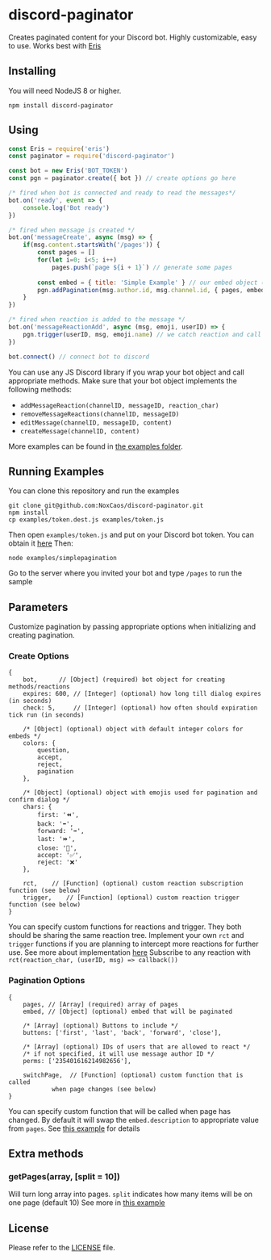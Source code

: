 
discord-paginator
====

Creates paginated content for your Discord bot. Highly customizable, easy to use. Works best with [Eris](https://github.com/abalabahaha/eris)

Installing
----------

You will need NodeJS 8 or higher. 
```
npm install discord-paginator
```

Using
---------
```js
const Eris = require('eris')
const paginator = require('discord-paginator')

const bot = new Eris('BOT_TOKEN')
const pgn = paginator.create({ bot }) // create options go here

/* fired when bot is connected and ready to read the messages*/
bot.on('ready', event => {
    console.log('Bot ready')
})

/* fired when message is created */
bot.on('messageCreate', async (msg) => {
    if(msg.content.startsWith('/pages')) {
        const pages = []
        for(let i=0; i<5; i++)
            pages.push(`page ${i + 1}`) // generate some pages
            
        const embed = { title: 'Simple Example' } // our embed object (optional)
        pgn.addPagination(msg.author.id, msg.channel.id, { pages, embed }) 
    }
})

/* fired when reaction is added to the message */
bot.on('messageReactionAdd', async (msg, emoji, userID) => {
    pgn.trigger(userID, msg, emoji.name) // we catch reaction and call 'trigger' on pagination
})

bot.connect() // connect bot to discord
```
You can use any JS Discord library if you wrap your bot object and call appropriate methods. Make sure that your bot object implements the following methods:

* `addMessageReaction(channelID, messageID, reaction_char)`
* `removeMessageReactions(channelID, messageID)`
* `editMessage(channelID, messageID, content)`
* `createMessage(channelID, content)`

More examples can be found in [the examples folder](https://github.com/NoxCaos/discord-paginator/tree/master/examples).

Running Examples
---------
You can clone this repository and run the examples
```
git clone git@github.com:NoxCaos/discord-paginator.git
npm install
cp examples/token.dest.js examples/token.js
```
Then open `examples/token.js` and put on your Discord bot token. You can obtain it [here](https://discordapp.com/developers/applications)
Then:
```
node examples/simplepagination
```
Go to the server where you invited your bot and type `/pages` to run the sample

Parameters
---------
Customize pagination by passing appropriate options when initializing and creating pagination.
### Create Options
```
{
    bot,      // [Object] (required) bot object for creating methods/reactions
    expires: 600, // [Integer] (optional) how long till dialog expires (in seconds)
    check: 5,     // [Integer] (optional) how often should expiration tick run (in seconds)
    
    /* [Object] (optional) object with default integer colors for embeds */
    colors: { 
        question, 
        accept, 
        reject, 
        pagination
    },

    /* [Object] (optional) object with emojis used for pagination and confirm dialog */
    chars: {
        first: '⏪',
        back: '⬅',
        forward: '➡',
        last: '⏩',
        close: '🚫',
        accept: '✅',
        reject: '❌'
    },
    
    rct,    // [Function] (optional) custom reaction subscription function (see below)
    trigger,    // [Function] (optional) custom reaction trigger function (see below)
}
```
You can specify custom functions for reactions and trigger. They both should be sharing the same reaction tree.
Implement your own `rct` and `trigger` functions if you are planning to intercept more reactions for further use. See more about implementation [here](https://github.com/NoxCaos/discord-paginator/blob/master/lib/rct.js)
Subscribe to any reaction with `rct(reaction_char, (userID, msg) => callback())`

### Pagination Options
```
{
    pages, // [Array] (required) array of pages
    embed, // [Object] (optional) embed that will be paginated
    
    /* [Array] (optional) Buttons to include */
    buttons: ['first', 'last', 'back', 'forward', 'close'],
    
    /* [Array] (optional) IDs of users that are allowed to react */
    /* if not specified, it will use message author ID */
    perms: ['235401616214982656'],
    
    switchPage,  // [Function] (optional) custom function that is called 
            when page changes (see below)
}
```
You can specify custom function that will be called when page has changed. By default it will swap the `embed.description` to appropriate value from `pages`. 
See [this example](https://github.com/NoxCaos/discord-paginator/blob/master/examples/customswitch.js) for details

Extra methods
---------
### getPages(array, [split = 10])
Will turn long array into pages. 
`split` indicates how many items will be on one page (default 10)
See more in [this example](https://github.com/NoxCaos/discord-paginator/blob/master/examples/arraytopage.js)

License
-------

Please refer to the [LICENSE](LICENSE) file.
